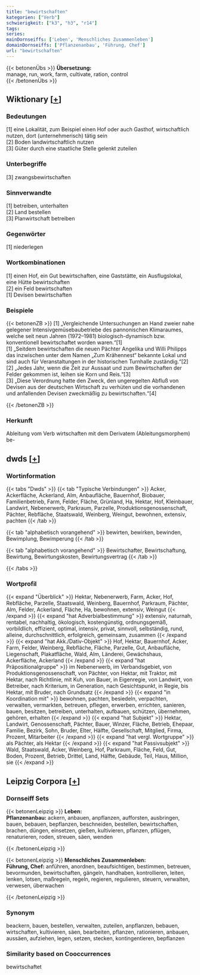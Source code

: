 ```yaml
---
title: "bewirtschaften"
kategorien: ["Verb"]
schwierigkeit: ["k3", "h3", "r14"]
tags:
series:
mainDornseiffs: ['Leben', 'Menschliches Zusammenleben']
domainDornseiffs: ['Pflanzenanbau', 'Führung, Chef']
url: "bewirtschaften"
---
```


{{< betonenÜbs >}}
**Übersetzung:**  
manage, run, work, farm, cultivate, ration, control  
{{< /betonenÜbs >}}

## Wiktionary [[+](https://de.wiktionary.org/wiki/bewirtschaften)]

### Bedeutungen
[1] eine Lokalität, zum Beispiel einen Hof oder auch Gasthof, wirtschaftlich nutzen, dort (unternehmerisch) tätig sein  
[2] Boden landwirtschaftlich nutzen  
[3] Güter durch eine staatliche Stelle gelenkt zuteilen  

### Unterbegriffe
[3] zwangsbewirtschaften  

### Sinnverwandte
[1] betreiben, unterhalten  
[2] Land bestellen  
[3] Planwirtschaft betreiben  

### Gegenwörter
[1] niederlegen  

### Wortkombinationen
[1] einen Hof, ein Gut bewirtschaften, eine Gaststätte, ein Ausflugslokal, eine Hütte bewirtschaften  
[2] ein Feld bewirtschaften  
[1] Devisen bewirtschaften  

### Beispiele
{{< betonenZB >}}
[1] „Vergleichende Untersuchungen an Hand zweier nahe gelegener Intensivgemüsebaubetriebe des pannonischen Klimaraumes, welche seit neun Jahren (1972–1981) biologisch-dynamisch bzw. konventionell bewirtschaftet worden waren.“[1]  
[1] „Seitdem bewirtschaften die neuen Pächter Angelika und Willi Philipps das inzwischen unter dem Namen „Zum Krähennest“ bekannte Lokal und sind auch für Veranstaltungen in der historischen Turnhalle zuständig.“[2]  
[2] „Jedes Jahr, wenn die Zeit zur Aussaat und zum Bewirtschaften der Felder gekommen ist, leihen sie Korn und Reis.“[3]  
[3] „Diese Verordnung hatte den Zweck, den ungeregelten Abfluß von Devisen aus der deutschen Wirtschaft zu verhüten und die vorhandenen und anfallenden Devisen zweckmäßig zu bewirtschaften.“[4]  

{{< /betonenZB >}}
### Herkunft
Ableitung vom Verb wirtschaften mit dem Derivatem (Ableitungsmorphem) be-  



## dwds [[+](https://www.dwds.de/wb/bewirtschaften)]

### Wortinformation
{{< tabs "Dwds" >}}
{{< tab "Typische Verbindungen" >}}
Acker, Ackerfläche, Ackerland, Alm, Anbaufläche, Bauernhof, Biobauer, Familienbetrieb, Farm, Felder, Fläche, Grünland, Ha, Hektar, Hof, Kleinbauer, Landwirt, Nebenerwerb, Parkraum, Parzelle, Produktionsgenossenschaft, Pächter, Rebfläche, Staatswald, Weinberg, Weingut, bewohnen, extensiv, pachten
{{< /tab >}}

{{< tab "alphabetisch vorangehend" >}}
bewirten, bewirken, bewinden, Bewimplung, Bewimperung
{{< /tab >}}

{{< tab "alphabetisch vorangehend" >}}
Bewirtschafter, Bewirtschaftung, Bewirtung, Bewirtungskosten, Bewirtungsvertrag
{{< /tab >}}

{{< /tabs >}}

### Wortprofil
{{< expand "Überblick" >}} Hektar, Nebenerwerb, Farm, Acker, Hof, Rebfläche, Parzelle, Staatswald, Weinberg, Bauernhof, Parkraum, Pächter, Alm, Felder, Ackerland, Fläche, Ha, bewohnen, extensiv, Weingut {{< /expand >}}
{{< expand "hat Adverbialbestimmung" >}} extensiv, naturnah, rentabel, nachhaltig, ökologisch, kostengünstig, ordnungsgemäß, vorbildlich, effizient, optimal, intensiv, privat, sinnvoll, selbständig, rund, alleine, durchschnittlich, erfolgreich, gemeinsam, zusammen {{< /expand >}}
{{< expand "hat Akk./Dativ-Objekt" >}} Hof, Hektar, Bauernhof, Acker, Farm, Felder, Weinberg, Rebfläche, Fläche, Parzelle, Gut, Anbaufläche, Liegenschaft, Plakatfläche, Wald, Alm, Länderei, Gewächshaus, Ackerfläche, Ackerland {{< /expand >}}
{{< expand "hat Präpositionalgruppe" >}} im Nebenerwerb, im Verbandsgebiet, von Produktionsgenossenschaft, von Pächter, von Hektar, mit Traktor, mit Hektar, nach Richtlinie, mit Kuh, von Bauer, in Eigenregie, von Landwirt, von Betreiber, nach Kriterium, in Generation, nach Gesichtspunkt, in Regie, bis Hektar, mit Bruder, nach Grundsatz {{< /expand >}}
{{< expand "in Koordination mit" >}} bewohnen, pachten, besiedeln, verpachten, verwalten, vermarkten, betreuen, pflegen, erwerben, errichten, sanieren, bauen, besitzen, betreiben, unterhalten, aufbauen, schützen, übernehmen, gehören, erhalten {{< /expand >}}
{{< expand "hat Subjekt" >}} Hektar, Landwirt, Genossenschaft, Pächter, Bauer, Winzer, Fläche, Betrieb, Ehepaar, Familie, Bezirk, Sohn, Bruder, Elter, Hälfte, Gesellschaft, Mitglied, Firma, Prozent, Mitarbeiter {{< /expand >}}
{{< expand "hat vergl. Wortgruppe" >}} als Pächter, als Hektar {{< /expand >}}
{{< expand "hat Passivsubjekt" >}} Wald, Staatswald, Acker, Weinberg, Hof, Parkraum, Fläche, Feld, Gut, Boden, Prozent, Betrieb, Drittel, Land, Hälfte, Gebäude, Teil, Haus, Million, sie {{< /expand >}}

## Leipzig Corpora [[+](https://corpora.uni-leipzig.de/en/res?word=bewirtschaften&corpusId=deu_newscrawl-public_2018)]

### Dornseiff Sets
{{< betonenLeipzig >}}
**Leben:**  
**Pflanzenanbau:** ackern, anbauen, anpflanzen, aufforsten, ausbringen, bauen, bebauen, bepflanzen, beschneiden, bestellen, bewirtschaften, brachen, düngen, einsetzen, gießen, kultivieren, pflanzen, pflügen, renaturieren, roden, streuen, säen, wenden  

{{< /betonenLeipzig >}}


{{< betonenLeipzig >}}
**Menschliches Zusammenleben:**  
**Führung, Chef:** anführen, anordnen, beaufsichtigen, bestimmen, betreuen, bevormunden, bewirtschaften, gängeln, handhaben, kontrollieren, leiten, lenken, lotsen, maßregeln, regeln, regieren, regulieren, steuern, verwalten, verwesen, überwachen  

{{< /betonenLeipzig >}}

### Synonym
beackern, bauen, bestellen, verwalten, zuteilen, anpflanzen, bebauen, wirtschaften, kultivieren, säen, bearbeiten, pflanzen, rationieren, anbauen, aussäen, aufziehen, legen, setzen, stecken, kontingentieren, bepflanzen


### Similarity based on Cooccurrences
bewirtschaftet

